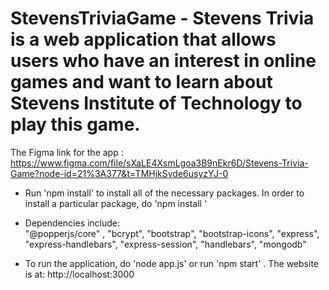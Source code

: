 # StevensTriviaGame - Stevens Trivia is a web application that allows users who have an interest in online games and want to learn about Stevens Institute of Technology to play this game.

The Figma link for the app :
https://www.figma.com/file/sXaLE4XsmLgoa3B9nEkr6D/Stevens-Trivia-Game?node-id=21%3A377&t=TMHjkSyde6usyzYJ-0

- Run 'npm install' to install all of the necessary packages. In order to install a particular package, do 'npm install <package-name>'

- Dependencies include:  
   "@popperjs/core" ,
  "bcrypt",
  "bootstrap",
  "bootstrap-icons",
  "express",
  "express-handlebars",
  "express-session",
  "handlebars",
  "mongodb"

- To run the application, do 'node app.js' or run 'npm start' .
  The website is at: http://localhost:3000

